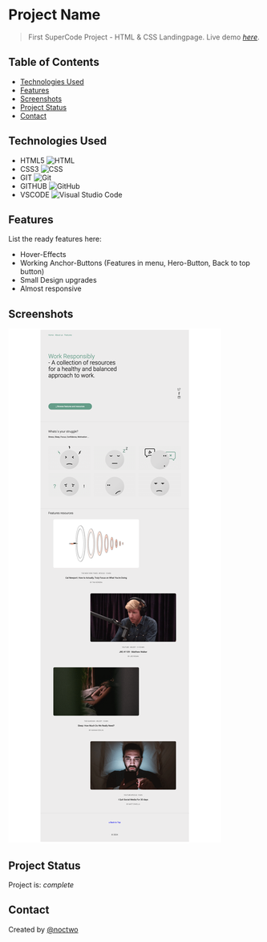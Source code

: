 # Project Name
> First SuperCode Project - HTML & CSS Landingpage.
> Live demo [_here_](https://www.example.com). <!-- If you have the project hosted somewhere, include the link here. -->

## Table of Contents
* [Technologies Used](#technologies-used)
* [Features](#features)
* [Screenshots](#screenshots)
* [Project Status](#project-status)
* [Contact](#contact)


## Technologies Used
- HTML5 <img width="50" src="https://user-images.githubusercontent.com/25181517/192158954-f88b5814-d510-4564-b285-dff7d6400dad.png" alt="HTML" title="HTML"/>
- CSS3 <img width="50" src="https://user-images.githubusercontent.com/25181517/183898674-75a4a1b1-f960-4ea9-abcb-637170a00a75.png" alt="CSS" title="CSS"/>
- GIT <img width="50" src="https://user-images.githubusercontent.com/25181517/192108372-f71d70ac-7ae6-4c0d-8395-51d8870c2ef0.png" alt="Git" title="Git"/>
- GITHUB <img width="50" src="https://user-images.githubusercontent.com/25181517/192108374-8da61ba1-99ec-41d7-80b8-fb2f7c0a4948.png" alt="GitHub" title="GitHub"/>
- VSCODE <img width="50" src="https://user-images.githubusercontent.com/25181517/192108891-d86b6220-e232-423a-bf5f-90903e6887c3.png" alt="Visual Studio Code" title="Visual Studio Code"/>


## Features
List the ready features here:
- Hover-Effects
- Working Anchor-Buttons (Features in menu, Hero-Button, Back to top button)
- Small Design upgrades
- Almost responsive


## Screenshots
![Example screenshot](/assets/img/work-responsibly-fullpage-screen.png)


## Project Status
Project is: _complete_ 


## Contact
Created by [@noctwo](https://github.com/noctwo)






